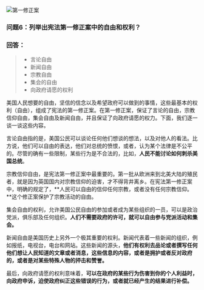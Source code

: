 ![第一修正案][image-1]
### 问题6：列举出宪法第一修正案中的自由和权利？
### 回答：
> - 言论自由
> - 新闻自由
> - 宗教自由
> - 集会的自由
> - 向政府请愿的权利

美国人民想要的自由，坚信的信念以及希望政府可以做到的事情，这些最基本的权利（自由），组成了宪法的第一修正案。在第一修正案，保证了言论的自由，宗教信仰自由，集会自由及新闻自由，并且保证了向政府请愿的权力。下面，我们逐一谈一谈这些内容。

言论自由指的是，美国公民可以谈论任何他们想谈的想法，以及对他人的看法。比方说，他们可以自由的表达，他们对总统的愤恨，或者，认为某个法律是不公平的。尽管的确有一些限制，某些行为是不合法的，比如，**人民不能讨论如何刺杀美国总统**。

宗教信仰自由，是宪法第一修正案中最重要的。第一批从欧洲来到北美大陆的殖民者，就是因为英国国内对宗教信仰的迫害，才不得背井离乡。在宪法第一修正案中，明确的规定了，**人民可以自由的信仰任何宗教，或者没有任何宗教信仰。**这个修正案保护了宗教活动的自由。

集会自由的权利，允许美国公民自由的参加或者成为某些组织的一员，可以是政治党派，俱乐部及任何组织。**人们不需要政府的许可，就可以自由参与党派活动和集会。**

新闻自由是美国历史上另外一个极其重要的权利。新闻代表着一些新闻的组织，例如报纸，电视台，电台和网站。这些新闻的源头，**他们有权利去品论或者撰写任何他们想让人民知道的文章或者消息，这些信息的内容，或者是拥护或者反对政府的，或者是对某些特殊人物的抨击和赞誉。**

最后，向政府请愿的权利意味着，**可以在政府的某些行为伤害到你的个人利益时，向政府申诉，迫使政府纠正这些错误的行为，或者就已经产生的结果进行补偿。**

[image-1]:	http://upload-images.jianshu.io/upload_images/3342594-c6c8de3d9c7e1889.png?imageMogr2/auto-orient/strip%7CimageView2/2/w/1240 "第一修正案"